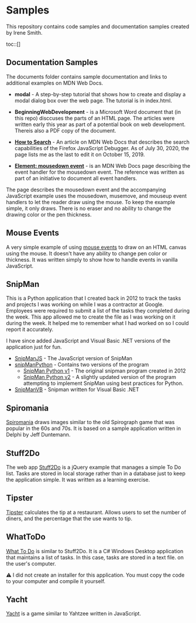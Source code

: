 # Samples

This repository contains code samples and documentation samples
created by Irene Smith.

toc::[]

## Documentation Samples

The documents folder contains sample documentation and links to additional examples
on MDN Web Docs.

- **modal** - A step-by-step tutorial that shows how to create and display
  a modal dialog box over the web page. The tutorial is in index.html.

- **BeginningWebDevelopment** - is a Microsoft Word document that (in this
  repo) disccuses the parts of an HTML page. The articles were written early
  this year as part of a potential book on web development. Thereis also a PDF
  copy of the document.

- **[How to Search](https://wiki.developer.mozilla.org/en-US/docs/Tools/Debugger/How_to/Search)** - An article on MDN Web Docs that describes the search capabilities of the Firefox JavaScript Debugger. As of July 30, 2020, the page lists me as the last to edit it on October 15, 2019.

- **[Element: mousedown event](https://developer.mozilla.org/en-US/docs/Web/API/Element/mousedown_event)** - is an MDN Web Docs page describing the event handler for the mousedown event. The reference was written as part of an initiative to document all event handlers.

The page describes the mousedown event and the accompanying JavaScript example
uses the mousedown, musemove, and mouseup event handlers to let the reader draw
using the mouse. To keep the example simple, it only draws. There is no eraser
and no ability to change the drawing color or the pen thickness.

## Mouse Events

A very simple example of using [mouse events](mouse_event/) to draw on an HTML
canvas using the mouse. It doesn't have any ability to change pen color or
thickness. It was written simply to show how to handle events in vanilla
JavaScript.

## SnipMan

This is a Python application that I created back in 2012 to track the tasks and
projects I was working on while I was a contractor at Google. Employees were
required to submit a list of the tasks they completed during the week. This app
allowed me to create the file as I was working on it during the week. It helped
me to remember what I had worked on so I could report it accurately.

I have since added JavaScript and Visual Basic .NET versions of the application
just for fun.

- [SnipManJS](snipman/SnipManJS) - The JavaScript version of SnipMan
- [snipManPython](snipman/SnipManPython) - Contains two versions of the program
  - [SnipMan Python v1](snipman/SnipManPython/snipManv1) - The original snipman
    program created in 2012
  - [SnipMan Python v2](snipman/SnipManPython/snipManv2) - A slightly updated
    version of the program attempting
    to implement SnipMan using best practices for Python.
- [SnipManVB](snipman/SnipManVB) - Snipman written for Visual Basic .NET

## Spiromania

[Spiromania](spiromania/) draws images similar to the old Spirograph game that was popular in the 60s and
70s. It is based on a sample application written in Delphi by Jeff Duntemann.

## Stuff2Do

The web app [Stuff2Do](stuff2do/) is a jQuery example that manages a simple To Do list. Tasks
are stored in local storage rather than in a database just to keep the
application simple. It was written as a learning exercise.

## Tipster

[Tipster](tipster/) calculates the tip at a restaurant. Allows users to set the number of diners, and
the percentage that the use wants to tip.

## WhatToDo

[What To Do](WhatToDo/) is similar to Stuff2Do. It is a C# Windows Desktop application that
maintains a list of tasks. In this case, tasks are stored in a text file. on
the user's computer.

⚠️ I did not create an installer for this application. You must copy the code
to your computer and compile it yourself.

## Yacht

[Yacht](yacht/) is a game similar to Yahtzee written in JavaScript.

